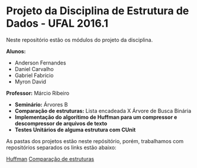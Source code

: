 # Projeto da Disciplina de Estrutura de Dados - UFAL 2016.1

Neste repositório estão os módulos do projeto da disciplina.

**Alunos:**
- Anderson Fernandes
- Daniel Carvalho
- Gabriel Fabricio
- Myron David
 

**Professor:** Márcio Ribeiro 

- **Seminário:** Árvores B
- **Comparação de estruturas:** Lista encadeada X Árvore de Busca Binária
- **Implementação do algorítimo de Huffman para um compressor e descompressor de arquivos de texto**
- **Testes Unitários de alguma estrutura com CUnit**

As pastas dos projetos estão neste repósitório, porém, trabalhamos com repositórios separados os links estão abaixo:

[Huffman](https://github.com/andersonfernandes/huffman-coding)
[Comparação de estruturas](https://github.com/andersonfernandes/list_vs_bst)


